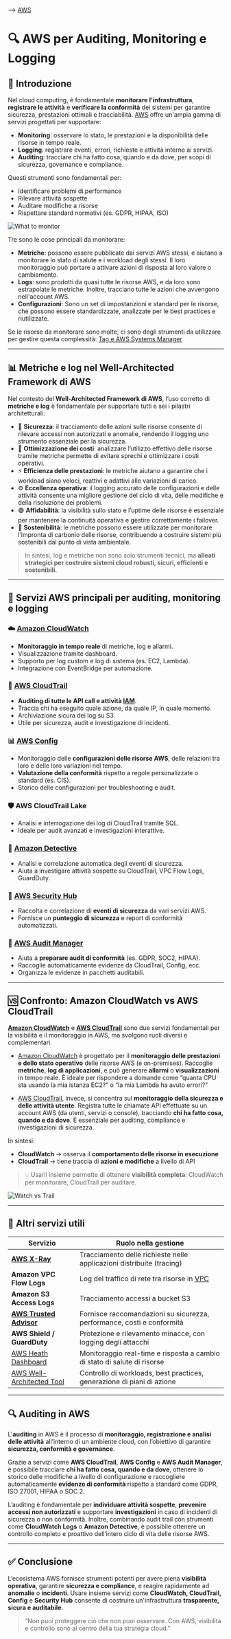 --> [AWS](/00-Intro/AWS.md)
# 🔍 AWS per Auditing, Monitoring e Logging

## 📘 Introduzione

Nel cloud computing, è fondamentale **monitorare l'infrastruttura**, **registrare le attività** e **verificare la conformità** dei sistemi per garantire sicurezza, prestazioni ottimali e tracciabilità. [AWS](/00-Intro/AWS.md) offre un'ampia gamma di servizi progettati per supportare:

- **Monitoring**: osservare lo stato, le prestazioni e la disponibilità delle risorse in tempo reale.
- **Logging**: registrare eventi, errori, richieste e attività interne ai servizi.
- **Auditing**: tracciare chi ha fatto cosa, quando e da dove, per scopi di sicurezza, governance e compliance.

Questi strumenti sono fondamentali per:
- Identificare problemi di performance
- Rilevare attività sospette
- Auditare modifiche a risorse
- Rispettare standard normativi (es. GDPR, HIPAA, ISO)


![What to monitor](img/what-to-monitor.png)

Tre sono le cose principali da monitorare:
- **Metriche**: possono essere pubblicate dai servizi AWS stessi, e aiutano a monitorare lo stato di salute e i workload degli stessi. Il loro monitoraggio può portare a attivare azioni di risposta al loro valore o cambiamento.
- **Logs**: sono prodotti da quasi tutte le risorse AWS, e da loro sono estrapolate le metriche. Inoltre, tracciano tutte le azioni che avvengono nell'account AWS.
- **Configurazioni**: Sono un set di impostanzioni e standard per le risorse, che possono essere standardizzate, analizzate per le best practices e riutilizzate.

Se le risorse da monitorare sono molte, ci sono degli strumenti da utilizzare per gestire questa complessità: [Tag e AWS Systems Manager](/08-Auditing-Monitoring-Logging/Tag-e-AWS-Systems-Manager.md)

---

## 📊 Metriche e log nel Well-Architected Framework di AWS

Nel contesto del **Well-Architected Framework di AWS**, l’uso corretto di **metriche e log** è fondamentale per supportare tutti e sei i pilastri architetturali:

- 🔐 **Sicurezza**: il tracciamento delle azioni sulle risorse consente di rilevare accessi non autorizzati e anomalie, rendendo il logging uno strumento essenziale per la sicurezza.
- 💸 **Ottimizzazione dei costi**: analizzare l’utilizzo effettivo delle risorse tramite metriche permette di evitare sprechi e ottimizzare i costi operativi.
- ⚡ **Efficienza delle prestazioni**: le metriche aiutano a garantire che i workload siano veloci, reattivi e adattivi alle variazioni di carico.
- ⚙️ **Eccellenza operativa**: il logging accurato delle configurazioni e delle attività consente una migliore gestione del ciclo di vita, delle modifiche e della risoluzione dei problemi.
- 🟣 **Affidabilità**: la visibilità sullo stato e l’uptime delle risorse è essenziale per mantenere la continuità operativa e gestire correttamente i failover.
- 🌱 **Sostenibilità**: le metriche possono essere utilizzate per monitorare l’impronta di carbonio delle risorse, contribuendo a costruire sistemi più sostenibili dal punto di vista ambientale.

> In sintesi, log e metriche non sono solo strumenti tecnici, ma **alleati strategici per costruire sistemi cloud robusti, sicuri, efficienti e sostenibili.**


---

## 🧰 Servizi AWS principali per auditing, monitoring e logging

### ☁️ [Amazon CloudWatch](/08-Auditing-Monitoring-Logging/Amazon-CloudWatch.md)

- **Monitoraggio in tempo reale** di metriche, log e allarmi.
- Visualizzazione tramite dashboard.
- Supporto per log custom e log di sistema (es. EC2, Lambda).
- Integrazione con EventBridge per automazione.

### 🧾 [AWS CloudTrail](/08-Auditing-Monitoring-Logging/Amazon-CloudTrail.md)

- **Auditing di tutte le API call e attività [IAM](/09-Sicurezza-Compliance-Governance/Sicurezza/AWS-IAM.md)**.
- Traccia chi ha eseguito quale azione, da quale IP, in quale momento.
- Archiviazione sicura dei log su S3.
- Utile per sicurezza, audit e investigazione di incidenti.

### 📊 [AWS Config](/08-Auditing-Monitoring-Logging/AWS-Config.md)

- Monitoraggio delle **configurazioni delle risorse AWS**, delle relazioni tra loro e delle loro variazioni nel tempo.
- **Valutazione della conformità** rispetto a regole personalizzate o standard (es. CIS).
- Storico delle configurazioni per troubleshooting e audit.

### 🛡️ AWS CloudTrail Lake

- Analisi e interrogazione dei log di CloudTrail tramite SQL.
- Ideale per audit avanzati e investigazioni interattive.

### 🧠 [Amazon Detective](/09-Sicurezza-Compliance-Governance/Sicurezza/Amazon-Detective.md)

- Analisi e correlazione automatica degli eventi di sicurezza.
- Aiuta a investigare attività sospette su CloudTrail, VPC Flow Logs, GuardDuty.

### 🔐 [AWS Security Hub](/09-Sicurezza-Compliance-Governance/Sicurezza/AWS-Security-Hub.md)

- Raccolta e correlazione di **eventi di sicurezza** da vari servizi AWS.
- Fornisce un **punteggio di sicurezza** e report di conformità automatizzati.

### 🧪 [AWS Audit Manager](/08-Auditing-Monitoring-Logging/AWS-Audit-Manager.md)

- Aiuta a **preparare audit di conformità** (es. GDPR, SOC2, HIPAA).
- Raccoglie automaticamente evidenze da CloudTrail, Config, ecc.
- Organizza le evidenze in pacchetti auditabili.

---
## 🆚 Confronto: Amazon CloudWatch vs AWS CloudTrail

**[Amazon CloudWatch](/08-Auditing-Monitoring-Logging/Amazon-CloudWatch.md)** e **[AWS CloudTrail](/08-Auditing-Monitoring-Logging/Amazon-CloudTrail.md)** sono due servizi fondamentali per la visibilità e il monitoraggio in AWS, ma svolgono ruoli diversi e complementari.

- [Amazon CloudWatch](/08-Auditing-Monitoring-Logging/Amazon-CloudWatch.md) è progettato per il **monitoraggio delle prestazioni e dello stato operativo** delle risorse AWS (e on-premises). Raccoglie **metriche**, **log di applicazioni**, e può generare **allarmi** o **visualizzazioni** in tempo reale. È ideale per rispondere a domande come “quanta CPU sta usando la mia istanza EC2?” o “la mia Lambda ha avuto errori?”

- [AWS CloudTrail](/08-Auditing-Monitoring-Logging/Amazon-CloudTrail.md), invece, si concentra sul **monitoraggio della sicurezza e delle attività utente**. Registra tutte le chiamate API effettuate su un account AWS (da utenti, servizi o console), tracciando **chi ha fatto cosa, quando e da dove**. È essenziale per auditing, compliance e investigazioni di sicurezza.

In sintesi:
- **CloudWatch** → osserva il **comportamento delle risorse in esecuzione**
- **CloudTrail** → tiene traccia di **azioni e modifiche** a livello di API

> 💡 Usarli insieme permette di ottenere **visibilità completa**: CloudWatch per monitorare, CloudTrail per auditare.

![Watch vs Trail](img/watch-vs-trail.png)

---

## 📌 Altri servizi utili

| Servizio                                                  | Ruolo nella gestione                                                     |
| --------------------------------------------------------- | ------------------------------------------------------------------------ |
| **[AWS X-Ray](/08-Auditing-Monitoring-Logging/AWS-X-Ray.md)**                             | Tracciamento delle richieste nelle applicazioni distribuite (tracing)    |
| **Amazon VPC Flow Logs**                                  | Log del traffico di rete tra risorse in [VPC](/03-CDN-e-Networking/Amazon-VPC.md)                              |
| **Amazon S3 Access Logs**                                 | Tracciamento accessi a bucket S3                                         |
| **[AWS Trusted Advisor](/08-Auditing-Monitoring-Logging/AWS-Trusted-Advisor.md)**         | Fornisce raccomandazioni su sicurezza, performance, costi e conformità   |
| **AWS Shield / GuardDuty**                                | Protezione e rilevamento minacce, con logging degli attacchi             |
| [AWS Heath Dashboard](/08-Auditing-Monitoring-Logging/AWS-Heath-Dashboard.md)             | Monitoraggio real-time e risposta a cambio di stato di salute di risorse |
| [AWS Well-Architected Tool](/08-Auditing-Monitoring-Logging/AWS-Well-Architected-Tool.md) | Controllo di workloads, best practices, generazione di piani di azione   |

---
## 🔍 Auditing in AWS

L’**auditing** in AWS è il processo di **monitoraggio, registrazione e analisi delle attività** all’interno di un ambiente cloud, con l’obiettivo di garantire **sicurezza, conformità e governance**. 

Grazie a servizi come **AWS CloudTrail**, **AWS Config** e **AWS Audit Manager**, è possibile tracciare **chi ha fatto cosa, quando e da dove**, ottenere lo storico delle modifiche a livello di configurazione e raccogliere automaticamente **evidenze di conformità** rispetto a standard come GDPR, ISO 27001, HIPAA o SOC 2. 

L’auditing è fondamentale per **individuare attività sospette**, **prevenire accessi non autorizzati** e supportare **investigazioni** in caso di incidenti di sicurezza o non conformità. 
Inoltre, combinando audit trail con strumenti come **CloudWatch Logs** o **Amazon Detective**, è possibile ottenere un controllo completo e proattivo dell’intero ciclo di vita delle risorse AWS.


---
## ✅ Conclusione

L’ecosistema AWS fornisce strumenti potenti per avere piena **visibilità operativa**, garantire **sicurezza e compliance**, e reagire rapidamente ad **anomalie** o **incidenti**. Usare insieme servizi come **CloudWatch, CloudTrail, Config** e **Security Hub** consente di costruire un'infrastruttura **trasparente, sicura e auditabile**.

> “Non puoi proteggere ciò che non puoi osservare. Con AWS, visibilità e controllo sono al centro della tua strategia cloud.”
